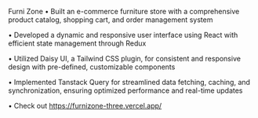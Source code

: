 Furni Zone
• Built an e-commerce furniture store with a comprehensive product catalog, shopping cart, and order
management system

• Developed a dynamic and responsive user interface using React with efficient state management through
Redux

• Utilized Daisy UI, a Tailwind CSS plugin, for consistent and responsive design with pre-defined,
customizable components

• Implemented Tanstack Query for streamlined data fetching, caching, and synchronization, ensuring
optimized performance and real-time updates

• Check out https://furnizone-three.vercel.app/
